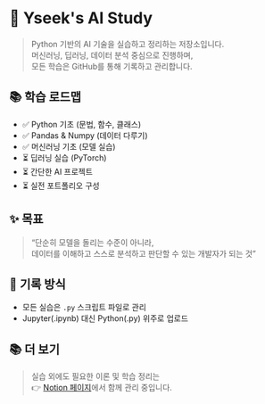 # 🧠 Yseek's AI Study

> Python 기반의 AI 기술을 실습하고 정리하는 저장소입니다.  
> 머신러닝, 딥러닝, 데이터 분석 중심으로 진행하며,  
> 모든 학습은 GitHub를 통해 기록하고 관리합니다.

## 📚 학습 로드맵

- ✅ Python 기초 (문법, 함수, 클래스)
- ✅ Pandas & Numpy (데이터 다루기)
- ✅ 머신러닝 기초 (모델 실습)
- ⏳ 딥러닝 실습 (PyTorch)
- ⏳ 간단한 AI 프로젝트
- ⏳ 실전 포트폴리오 구성

## ✨ 목표

> “단순히 모델을 돌리는 수준이 아니라,  
> 데이터를 이해하고 스스로 분석하고 판단할 수 있는 개발자가 되는 것”

## 🔁 기록 방식

- 모든 실습은 `.py` 스크립트 파일로 관리
- Jupyter(.ipynb) 대신 Python(.py) 위주로 업로드

## 📚 더 보기

> 실습 외에도 필요한 이론 및 학습 정리는  
> 👉 [Notion 페이지](https://www.notion.so/AI-20bdc259c4ea8070a81ee0259f944190?source=copy_link)에서 함께 관리 중입니다.
